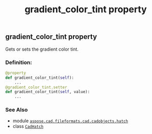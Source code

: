 ﻿---
title: gradient_color_tint property
second_title: Aspose.CAD for Python via .NET API References
description: 
type: docs
weight: 250
url: /python-net/aspose.cad.fileformats.cad.cadobjects.hatch/cadhatch/gradient_color_tint/
is_root: false
---

## gradient_color_tint property


Gets or sets the gradient color tint.
### Definition:
```python
@property
def gradient_color_tint(self):
    ...
@gradient_color_tint.setter
def gradient_color_tint(self, value):
    ...
```

### See Also
* module [`aspose.cad.fileformats.cad.cadobjects.hatch`](../../)
* class [`CadHatch`](/cad/python-net/aspose.cad.fileformats.cad.cadobjects.hatch/cadhatch)
